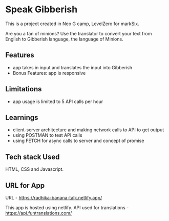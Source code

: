 # Speak Gibberish

This is a project created in Neo G camp, LevelZero for markSix.

Are you a fan of minions? Use the translator to convert your text from English to Gibberish language, the language of Minions.

## Features

- app takes in input and translates the input into Gibberish
- Bonus Features: app is responsive

## Limitations

- app usage is limited to 5 API calls per hour

## Learnings

- client-server architecture and making network calls to API to get output
- using POSTMAN to test API calls
- using FETCH for async calls to server and concept of promise

## Tech stack Used

HTML, CSS and Javascript.

## URL for App

URL - https://radhika-banana-talk.netlify.app/

This app is hosted using netlify.
API used for translations - https://api.funtranslations.com/
